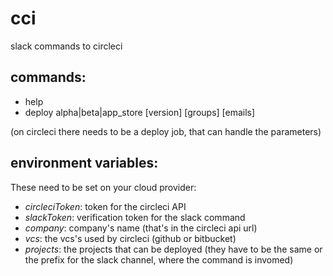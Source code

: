 # cci
slack commands to circleci

## commands:
- help
- deploy alpha|beta|app_store [version] [groups] [emails]

(on circleci there needs to be a deploy job, that can handle the parameters)

## environment variables:
These need to be set on your cloud provider:
- *circleciToken*: token for the circleci API
- *slackToken*: verification token for the slack command
- *company*: company's name (that's in the circleci api url)
- *vcs*: the vcs's used by circleci (github or bitbucket)
- *projects*: the projects that can be deployed (they have to be the same or the prefix for the slack channel, where the command is invomed)